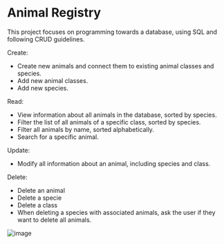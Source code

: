 # Animal Registry

This project focuses on programming towards a database, using SQL and following CRUD guidelines.

Create:
- Create new animals and connect them to existing animal classes and species.
- Add new animal classes.
- Add new species.

Read: 
- View information about all animals in the database, sorted by species.
- Filter the list of all animals of a specific class, sorted by species.
- Filter all animals by name, sorted alphabetically.
- Search for a specific animal.

Update: 
- Modify all information about an animal, including species and class.

Delete: 
- Delete an animal
- Delete a specie
- Delete a class
- When deleting a species with associated animals, ask the user if they want to delete all animals.

![image](https://github.com/moma97/DatabaseProject/assets/117289081/4102e799-19be-4e36-bed4-67b15d344d1f)
